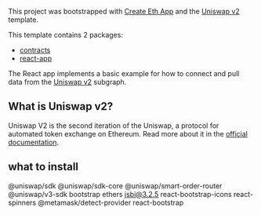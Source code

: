 This project was bootstrapped with [Create Eth App](https://github.com/paulrberg/create-eth-app) and the
[Uniswap v2](https://github.com/paulrberg/create-eth-app/tree/develop/templates/react/uniswap-v2) template.

This template contains 2 packages:

- [contracts](/packages/contracts)
- [react-app](/packages/react-app)

The React app implements a basic example for how to connect and pull data from the
[Uniswap v2](https://thegraph.com/explorer/subgraph/uniswap/uniswap-v2) subgraph.

## What is Uniswap v2?

Uniswap V2 is the second iteration of the Uniswap, a protocol for automated token exchange on Ethereum. Read more about it in the [official documentation](https://uniswap.org/docs/v2/).

## what to install

@uniswap/sdk
@uniswap/sdk-core
@uniswap/smart-order-router
@uniswap/v3-sdk
bootstrap
ethers
jsbi@3.2.5
react-bootstrap-icons
react-spinners
@metamask/detect-provider
react-bootstrap